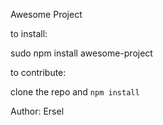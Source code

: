 Awesome Project

to install:

sudo npm install awesome-project


to contribute:

clone the repo and `npm install`


Author: Ersel